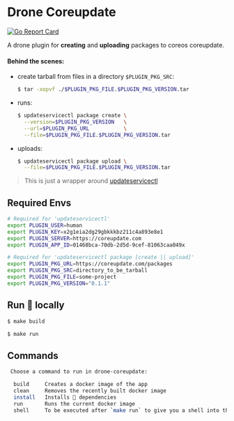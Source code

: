 # Drone Coreupdate

[![Go Report Card](https://goreportcard.com/badge/github.com/derekahn/drone-coreupdate)](https://goreportcard.com/report/github.com/derekahn/drone-coreupdate)

A drone plugin for **creating** and **uploading** packages to coreos coreupdate.

#### Behind the scenes:

- create tarball from files in a directory `$PLUGIN_PKG_SRC`:
  ```bash
  $ tar -xopvf ./$PLUGIN_PKG_FILE.$PLUGIN_PKG_VERSION.tar
  ```
- runs:

  ```bash
  $ updateservicectl package create \
    --version=$PLUGIN_PKG_VERSION   \
    --url=$PLUGIN_PKG_URL           \
    --file=$PLUGIN_PKG_FILE.$PLUGIN_PKG_VERSION.tar
  ```

- uploads:
  ```bash
  $ updateservicectl package upload \
    --file=$PLUGIN_PKG_FILE.$PLUGIN_PKG_VERSION.tar
  ```

> This is just a wrapper around [updateservicectl](https://github.com/coreos/updateservicectl)

## Required Envs

```bash
# Required for 'updateservicectl'
export PLUGIN_USER=human
export PLUGIN_KEY=x2g1eia2dg29gbkkkbz211c4a893e8e1
export PLUGIN_SERVER=https://coreupdate.com
export PLUGIN_APP_ID=01468bca-70db-2d5d-9cef-81063caa049x

# Required for 'updateservicectl package [create || upload]'
export PLUGIN_PKG_URL=https://coreupdate.com/packages
export PLUGIN_PKG_SRC=directory_to_be_tarball
export PLUGIN_PKG_FILE=some-project
export PLUGIN_PKG_VERSION="0.1.1"
```

## Run 🐳 locally

```bash
$ make build

$ make run
```

## Commands

```bash
 Choose a command to run in drone-coreupdate:

  build     Creates a docker image of the app
  clean     Removes the recently built docker image
  install   Installs 🐹 dependencies
  run       Runs the current docker image
  shell     To be executed after `make run` to give you a shell into the running container
```
